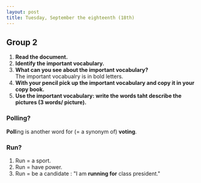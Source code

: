```yaml
---
layout: post
title: Tuesday, September the eighteenth (18th)
---
```


## Group 2

1. **Read the document.**  
2. **Identify the important vocabulary.**  
3. **What can you see about the important vocabulary?**  
The important vocabualry is in bold letters.  
4. **With your pencil pick up the important vocabulary and copy it in your copy book.**    
5. **Use the important vocabulary: write the words taht describe the pictures (3 words/ picture).**  

### Polling?

**Poll**ing is another word for (= a synonym of) **voting**.

### Run?
1. Run = a sport.
2. Run = have power.
3. Run = be a candidate : "I am **running for** class president."

